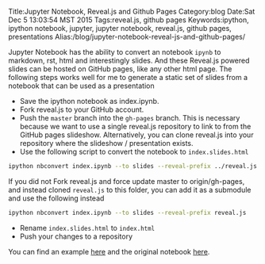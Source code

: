 Title:Jupyter Notebook, Reveal.js and Github Pages
Category:blog 
Date:Sat Dec 5 13:03:54 MST 2015
Tags:reveal.js, github pages
Keywords:ipython, ipython notebook, jupyter, jupyter notebook, reveal.js, github pages, presentations
Alias:/blog/jupyter-notebook-reveal-js-and-github-pages/

Jupyter Notebook has the ability to convert an notebook `ipynb` to markdown, rst, html and interestingly slides.
And these Reveal.js powered slides can be hosted on GitHub pages, like any other html page.
The following steps works well for me to generate a static set of slides from a notebook that can be used as a presentation

* Save the ipython notebook as index.ipynb.
* Fork reveal.js to your GitHub account. 
* Push the `master` branch into the `gh-pages` branch. This is necessary because we want to use a single reveal.js repository to link to from the GitHub pages slideshow. Alternatively, you can clone reveal.js into your repository where the slideshow / presentation exists.
* Use the following script to convert the notebook to `index.slides.html`
```bash
ipython nbconvert index.ipynb --to slides --reveal-prefix ../reveal.js
```
If you did not Fork reveal.js and force update master to origin/gh-pages, and instead cloned `reveal.js` to this folder, you can add it as a submodule and use the following instead
```bash
ipython nbconvert index.ipynb --to slides --reveal-prefix reveal.js
```
* Rename `index.slides.html` to `index.html`
* Push your changes to a repository 

You can find an example [here](http://kdheepak.com/jupyter-notebook) and the original notebook [here](https://github.com/kdheepak89/jupyter-notebook).

